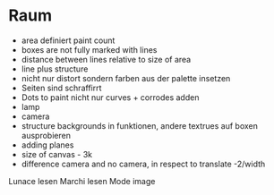 # Raum

* area definiert paint count
* boxes are not fully marked with lines
* distance between lines relative to size of area
* line plus structure
* nicht nur distort sondern farben aus der palette insetzen
* Seiten sind schraffirrt
* Dots to paint nicht nur curves + corrodes adden
* lamp
* camera
* structure backgrounds in funktionen, andere textrues auf boxen ausprobieren
* adding planes
* size of canvas - 3k
* difference camera and no camera, in respect to translate -2/width



Lunace lesen
Marchi lesen
Mode image

